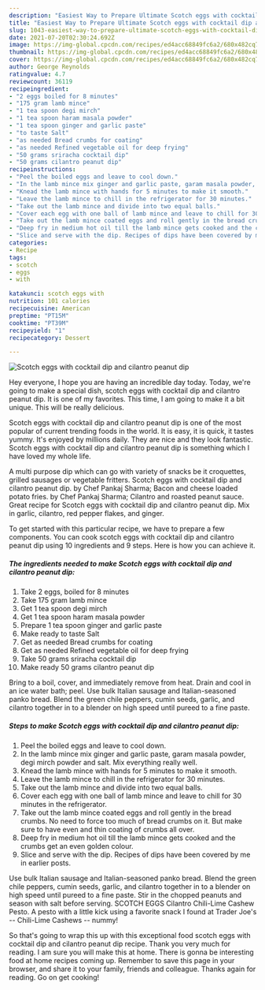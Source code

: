 ```yaml
---
description: "Easiest Way to Prepare Ultimate Scotch eggs with cocktail dip and cilantro peanut dip"
title: "Easiest Way to Prepare Ultimate Scotch eggs with cocktail dip and cilantro peanut dip"
slug: 1043-easiest-way-to-prepare-ultimate-scotch-eggs-with-cocktail-dip-and-cilantro-peanut-dip
date: 2021-07-20T02:30:24.692Z
image: https://img-global.cpcdn.com/recipes/ed4acc68849fc6a2/680x482cq70/scotch-eggs-with-cocktail-dip-and-cilantro-peanut-dip-recipe-main-photo.jpg
thumbnail: https://img-global.cpcdn.com/recipes/ed4acc68849fc6a2/680x482cq70/scotch-eggs-with-cocktail-dip-and-cilantro-peanut-dip-recipe-main-photo.jpg
cover: https://img-global.cpcdn.com/recipes/ed4acc68849fc6a2/680x482cq70/scotch-eggs-with-cocktail-dip-and-cilantro-peanut-dip-recipe-main-photo.jpg
author: George Reynolds
ratingvalue: 4.7
reviewcount: 36119
recipeingredient:
- "2 eggs boiled for 8 minutes"
- "175 gram lamb mince"
- "1 tea spoon degi mirch"
- "1 tea spoon haram masala powder"
- "1 tea spoon ginger and garlic paste"
- "to taste Salt"
- "as needed Bread crumbs for coating"
- "as needed Refined vegetable oil for deep frying"
- "50 grams sriracha cocktail dip"
- "50 grams cilantro peanut dip"
recipeinstructions:
- "Peel the boiled eggs and leave to cool down."
- "In the lamb mince mix ginger and garlic paste, garam masala powder, degi mirch powder and salt. Mix everything really well."
- "Knead the lamb mince with hands for 5 minutes to make it smooth."
- "Leave the lamb mince to chill in the refrigerator for 30 minutes."
- "Take out the lamb mince and divide into two equal balls."
- "Cover each egg with one ball of lamb mince and leave to chill for 30 minutes in the refrigerator."
- "Take out the lamb mince coated eggs and roll gently in the bread crumbs. No need to force too much of bread crumbs on it. But make sure to have even and thin coating of crumbs all over."
- "Deep fry in medium hot oil till the lamb mince gets cooked and the crumbs get an even golden colour."
- "Slice and serve with the dip. Recipes of dips have been covered by me in earlier posts."
categories:
- Recipe
tags:
- scotch
- eggs
- with

katakunci: scotch eggs with 
nutrition: 101 calories
recipecuisine: American
preptime: "PT15M"
cooktime: "PT39M"
recipeyield: "1"
recipecategory: Dessert

---
```



![Scotch eggs with cocktail dip and cilantro peanut dip](https://img-global.cpcdn.com/recipes/ed4acc68849fc6a2/680x482cq70/scotch-eggs-with-cocktail-dip-and-cilantro-peanut-dip-recipe-main-photo.jpg)

Hey everyone, I hope you are having an incredible day today. Today, we're going to make a special dish, scotch eggs with cocktail dip and cilantro peanut dip. It is one of my favorites. This time, I am going to make it a bit unique. This will be really delicious.

Scotch eggs with cocktail dip and cilantro peanut dip is one of the most popular of current trending foods in the world. It is easy, it is quick, it tastes yummy. It's enjoyed by millions daily. They are nice and they look fantastic. Scotch eggs with cocktail dip and cilantro peanut dip is something which I have loved my whole life.

A multi purpose dip which can go with variety of snacks be it croquettes, grilled sausages or vegetable fritters. Scotch eggs with cocktail dip and cilantro peanut dip. by Chef Pankaj Sharma; Bacon and cheese loaded potato fries. by Chef Pankaj Sharma; Cilantro and roasted peanut sauce. Great recipe for Scotch eggs with cocktail dip and cilantro peanut dip. Mix in garlic, cilantro, red pepper flakes, and ginger.


To get started with this particular recipe, we have to prepare a few components. You can cook scotch eggs with cocktail dip and cilantro peanut dip using 10 ingredients and 9 steps. Here is how you can achieve it.

<!--inarticleads1-->

##### The ingredients needed to make Scotch eggs with cocktail dip and cilantro peanut dip:

1. Take 2 eggs, boiled for 8 minutes
1. Take 175 gram lamb mince
1. Get 1 tea spoon degi mirch
1. Get 1 tea spoon haram masala powder
1. Prepare 1 tea spoon ginger and garlic paste
1. Make ready to taste Salt
1. Get as needed Bread crumbs for coating
1. Get as needed Refined vegetable oil for deep frying
1. Take 50 grams sriracha cocktail dip
1. Make ready 50 grams cilantro peanut dip


Bring to a boil, cover, and immediately remove from heat. Drain and cool in an ice water bath; peel. Use bulk Italian sausage and Italian-seasoned panko bread. Blend the green chile peppers, cumin seeds, garlic, and cilantro together in to a blender on high speed until pureed to a fine paste. 

<!--inarticleads2-->

##### Steps to make Scotch eggs with cocktail dip and cilantro peanut dip:

1. Peel the boiled eggs and leave to cool down.
1. In the lamb mince mix ginger and garlic paste, garam masala powder, degi mirch powder and salt. Mix everything really well.
1. Knead the lamb mince with hands for 5 minutes to make it smooth.
1. Leave the lamb mince to chill in the refrigerator for 30 minutes.
1. Take out the lamb mince and divide into two equal balls.
1. Cover each egg with one ball of lamb mince and leave to chill for 30 minutes in the refrigerator.
1. Take out the lamb mince coated eggs and roll gently in the bread crumbs. No need to force too much of bread crumbs on it. But make sure to have even and thin coating of crumbs all over.
1. Deep fry in medium hot oil till the lamb mince gets cooked and the crumbs get an even golden colour.
1. Slice and serve with the dip. Recipes of dips have been covered by me in earlier posts.


Use bulk Italian sausage and Italian-seasoned panko bread. Blend the green chile peppers, cumin seeds, garlic, and cilantro together in to a blender on high speed until pureed to a fine paste. Stir in the chopped peanuts and season with salt before serving. SCOTCH EGGS Cilantro Chili-Lime Cashew Pesto. A pesto with a little kick using a favorite snack I found at Trader Joe&#39;s -- Chili-Lime Cashews -- nummy! 

So that's going to wrap this up with this exceptional food scotch eggs with cocktail dip and cilantro peanut dip recipe. Thank you very much for reading. I am sure you will make this at home. There is gonna be interesting food at home recipes coming up. Remember to save this page in your browser, and share it to your family, friends and colleague. Thanks again for reading. Go on get cooking!
